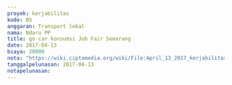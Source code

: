 ```yaml
---
proyek: kerjabilitas
kode: B5
anggaran: Transport lokal
nama: Ndaru PP
title: go car konsumsi Job Fair Semarang
date: 2017-04-13
biaya: 20000
nota: "https://wiki.ciptamedia.org/wiki/File:April_13_2017_kerjabilitas_B5_taksi_hotel_kotalama_ndaru746.jpg"
tanggalpelunasan: 2017-04-13
notapelunasan:
---
```

